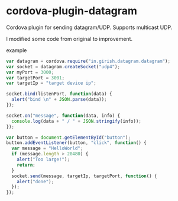 cordova-plugin-datagram
=======================

Cordova plugin for sending datagram/UDP. Supports multicast UDP.


I modified some code from original to improvement.

example

```js
var datagram = cordova.require("in.girish.datagram.datagram");
var socket = datagram.createSocket("udp4");
var myPort = 3000;
var targetPort = 3001;
var targetIp = "target device ip";

socket.bind(listenPort, function(data) {
  alert("bind \n" + JSON.parse(data));
});

socket.on("message", function(data, info) {
  console.log(data + " / " + JSON.stringify(info));
});

var button = document.getElementById("button");
button.addEventListener(button, "click", function() {
  var message = "HelloWorld";
  if (message.length > 20480) {
    alert("Too large!");
    return;
  }
  socket.send(message, targetIp, targetPort, function() {
    alert("done");
  });
});
```
